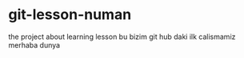 # git-lesson-numan
the project about learning lesson 
bu bizim git hub daki ilk calismamiz 
merhaba dunya 
